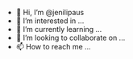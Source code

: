 - 👋 Hi, I’m @jenilipaus
- 👀 I’m interested in ...
- 🌱 I’m currently learning ...
- 💞️ I’m looking to collaborate on ...
- 📫 How to reach me ...

<!---
jenilipaus/jenilipaus is a ✨ special ✨ repository because its `README.md` (this file) appears on your GitHub profile.
You can click the Preview link to take a look at your changes.
--->
